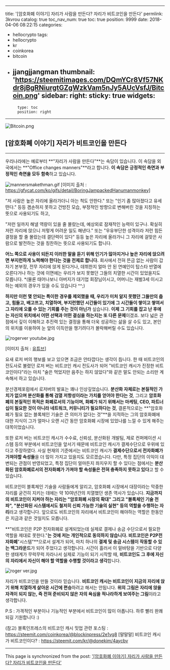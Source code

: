 
---
title: '[암호화폐 이야기] 자리가 사람을 만든다? 자리가 비트코인을 만든다'
permlink: 3kvrou
catalog: true
toc_nav_num: true
toc: true
position: 9999
date: 2018-04-06 08:22:15
categories:
- hellocrypto
tags:
- hellocrypto
- kr
- coinkorea
- bitcoin
- jjangjjangman
thumbnail: 'https://steemitimages.com/DQmYCr8Vf57NKdr8jBgRNiurgtGZgWzkVam5nJy5AUcVsfJ/Bitcoin.png'
sidebar:
    right:
        sticky: true
widgets:
    -
        type: toc
        position: right
---


![Bitcoin.png](https://steemitimages.com/DQmYCr8Vf57NKdr8jBgRNiurgtGZgWzkVam5nJy5AUcVsfJ/Bitcoin.png)

## [암호화폐 이야기] 자리가 비트코인을 만든다
***

우리나라에는 예로부터 **"자리가 사람을 만든다"**는 속담이 있습니다. 이 속담을 외국에서는 **"Office changes manners"**라고 합니다.  **이 속담은 긍정적인 측면과 부정적인 측면을 모두 함축**하고 있습니다. 


![mannersmakethman.gif](https://steemitimages.com/DQmcuwiaZCpcw2M14foULRfssTuhA1K1UeCfoN4zxFYtYGK/mannersmakethman.gif)
[이미지 출처 : https://gfycat.com/ko/gifs/detail/BoringJampackedHanumanmonkey]

"저 사람은 높은 자리에 올라가더니 아는 척도 안한다." 또는 "인기 좀 많아졌다고 유세 떤다." 등등 겸손하지 못하고 건방진 모습, 부정적인 방향으로 변해버린 것을 지칭하는 뜻으로 사용되기도 하고,

"저런 일까지 해낼 역량이 있을 줄 몰랐는데, 예상외로 잠재적인 능력이 있구나. 확실히 저런 자리에 앉으니 저렇게 어려운 일도 해낸다." 또는 "우유부단한 성격이라 저런 힘든 결정을 할 줄 몰랐는데 결단력이 있다" 등등 높은 자리에 올라가니 그 자리에 걸맞은 사람으로 발전하는 것을 칭찬하는 뜻으로 사용되기도 합니다.


**어느 쪽으로 사용이 되든지 이러한 말을 듣기 위해 인기가 많아지거나 높은 자리에 앉으려면 부지런하게 노력해야 한다는 것을 전제로 합니다.** 회사에서 전혀 뜬금 없는 사람이 갑자기 본부장, 전무 자리에 앉게 된다거나, 데뷔한지 얼마 안 된 연예인이 탑스타 반열에 오른다거나 하는 것에 이면에는 우리가 보지 못했던 그들의 치열한 시간이 있었을지도 모릅니다. *(물론 태어나보니 아버지가 대기업 회장님이시고, 어머니는 재벌3세 이시고 하는 예외의 경우가 있을 수도 있습니다 ^^;)

**하지만 이런 몇 안되는 특이한 경우를 제외했을 때, 우리가 미처 알지 못했던 그들만의 춥고, 힘들고, 배고프고, 치열하며, 부지런했던 시간들이 있기에 그 시간들이 쌓이고 쌓여서 그 자리에 오를  수 있는 기회를 주는 것이 아닌가** 싶습니다. **이제 그 기회를 잡고 난 후에는 자신의 위치에서 어떤 선택과 어떤 결심을 하는지는 또 다른 문제**이겠죠. 보다 넓은 관점에서 깊이 이해하고 추진력 있는 결정을 통해 더욱 성공하는 삶을 살 수도 있고, 본인의 위치를 이용하여 눈 앞의 이득만을 챙기려다가 몰락해버릴 수도 있습니다.


![rogerver youtube.jpg](https://steemitimages.com/DQmQMBS1nQBt8eFw5xV9VRRj4qEG4FcorTr3Vn5Efm5EVi4/rogerver%20youtube.jpg)

[이미지 출처 : [유튜브](www.youtube.com/watch?v=2atw12YHW48)]
 

요새 로저 버의 행보를 보고 있으면 조금은 안타깝다는 생각이 듭니다. 한 때 비트코인의 전도사로 불렸던 로저 버는 비트코인 캐시 전도사가 되어 "비트코인 캐시가 진정한 비트코인이다"라는 마치 "술은 먹었지만 음주는 하지 않았다"와 같은 말도 안되는 소리만 계속해서 하고 있습니다. 

분산경제포럼에서 로저버의 발표는 꽤나 인상깊었습니다. **분산화 자체로는 본질적인 가치가 없으며 분산화를 통해 검열 저항성이라는 가치를 얻어야 한다는 것**, 그리고 **암호화폐의 본질적인 목적은 화폐로서의 기능이며, 화폐가 되기 위해서는 마케팅, CEO, 파트너십이 필요한 것이 아니라 네트워크, 커뮤니티가 필요하다는 것**, 결론적으로는 **"암호화폐가 필요 없는 블록체인 기술은 큰 의미가 없다는 것"**을 지적하는 그의 암호화폐에 대한 지식이 그가 얼마나 오랜 시간 동안 암호화폐 시장에 있었나를 느낄 수 있게 해주는 대목이었습니다.

또한 로저 버는 비트코인 캐시가 수수료, 신뢰성, 분산화된 개발팀, 제로 컨퍼메이션 시스템 등의 부분에서 비트코인을 앞서기 때문에 비트코인 캐시가 결제수단으로 우위에 있다고 주장하였다. 사실 현재의 기준에서는 비트코인 캐시가 **결제수단으로서 전자화폐가 가져야할 속성들**을 더 많이 가지고 있을지도 모르겠습니다. 다만, 특정 집단의 이익이 대변되는 관점이 반영되었고, 특정 집단이 얼마든지 좌지우지 할 수 있다는 점에서는 **분산화된 암호화폐로서의 전자화폐가 가져야 할 속성들은 전혀 충족하지 못하고 있다**고 할 수 있습니다.

비트코인이 블록체인 기술을 사람들에게 알리고, 암호화폐 시장에서 대장이라는 막중한 자리를 굳건히 지키는 데에는 약 10여년간의 치열했던 생존 역사가 있습니다. **지금까지의 비트코인이 지켜야 하는 자리는 "암호화폐 시장의 확대" 그리고 "블록체인 기술 전파", "분산화된 시스템에서도 철저히 신뢰 가능한 기술의 실현" 등의 역할을 수행하는 자리**라고 생각합니다. 앞으로도 비트코인의 자리에서 비트코인이 해야하는 역할은 한동안은 지금과 같은 것일지도 모릅니다. 


**"비트코인은 P2P 전자화폐로 설계되었는데 실제로 결제나 송금 수단으로서 필요한 역할을 제대로 못한다."**는 것에 저는 개인적으로 동의하지 않습니다. 비트코인은 P2P전자화폐**"시스템"**으로서 설계가 되어, 마치 하나의 **결제 및 송금 시스템이 작동할 수 있는 백그라운드**가 되어 주었다고 생각합니다. 시간이 흘러서 이 밑바탕을 기반으로 다양한 생태계가 무럭무럭 자라나서 실제로 기능이 되기 시작할 때, **비트코인도 그 후에 자신의 자리에서 자신이 해야 할 역할을 수행할 것이라고 생각**합니다.  

![roger ver.jpg](https://steemitimages.com/DQmaGWHd3wrDgUCbJ9ZrsVxhV2oGsoWik3RLwPvfkHd8XXA/roger%20ver.jpg)

자리가 비트코인을 만들 것이라 믿습니다. **비트코인 캐시는 비트코인이 지금의 자리에 앉기 위해 치열하게 살아온 시간에 편승**하려고 해서는 안됩니다. **위의 그림은 자리에 앉을 자격이 되지 않는, 즉 전혀 준비되지 않은 자의 욕심을 적나라하게 보여주는 그림**이라고 생각합니다.

P.S : 가격적인 부분이나 기능적인 부분에서 비트코인이 많이 아픕니다. 하루 빨리 완쾌되길 기원합니다 :)


(참고)
블록인프레스의 비트코인 캐시 밋업 관련 포스팅 :  https://steemit.com/coinkorea/@blockinpress/2e1vg8
[말말말] 비트코인 캐시가 비트코인이다? : https://steemit.com/kr/@donekim/4aycbv

- - -

This page is synchronized from the post: ['[암호화폐 이야기] 자리가 사람을 만든다? 자리가 비트코인을 만든다'](https://steemit.com/@donekim/3kvrou)
